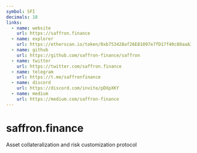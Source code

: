 ```yaml
---
symbol: SFI
decimals: 18
links:
  - name: website
    url: https://saffron.finance
  - name: explorer
    url: https://etherscan.io/token/0xb753428af26E81097e7fD17f40c88aaA3E04902c
  - name: github
    url: https://github.com/saffron-finance/saffron
  - name: twitter
    url: https://twitter.com/saffron.finance
  - name: telegram
    url: https://t.me/saffronfinance
  - name: discord
    url: https://discord.com/invite/pDXpXKY
  - name: medium
    url: https://medium.com/saffron-finance
---
```


# saffron.finance

Asset collateralization and risk customization protocol
